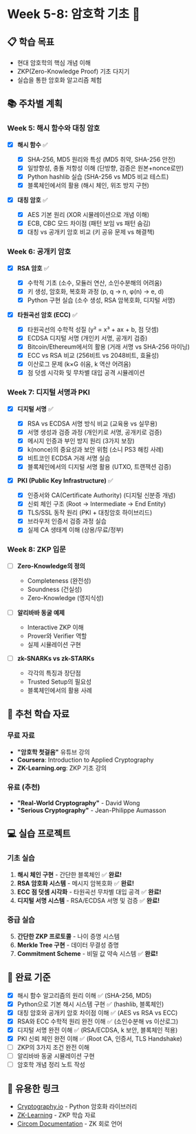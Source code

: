 # Week 5-8: 암호학 기초 🔐

## 📋 학습 목표

- 현대 암호학의 핵심 개념 이해
- ZKP(Zero-Knowledge Proof) 기초 다지기
- 실습을 통한 암호화 알고리즘 체험

## 📚 주차별 계획

### Week 5: 해시 함수와 대칭 암호

- [x] **해시 함수** ✅

  - [x] SHA-256, MD5 원리와 특성 (MD5 취약, SHA-256 안전)
  - [x] 일방향성, 충돌 저항성 이해 (단방향, 검증은 원본+nonce로만)
  - [x] Python hashlib 실습 (SHA-256 vs MD5 비교 테스트)
  - [x] 블록체인에서의 활용 (해시 체인, 위조 방지 구현)

- [x] **대칭 암호** ✅
  - [x] AES 기본 원리 (XOR 시뮬레이션으로 개념 이해)
  - [x] ECB, CBC 모드 차이점 (패턴 보임 vs 패턴 숨김)
  - [x] 대칭 vs 공개키 암호 비교 (키 공유 문제 vs 해결책)

### Week 6: 공개키 암호

- [x] **RSA 암호** ✅

  - [x] 수학적 기초 (소수, 모듈러 연산, 소인수분해의 어려움)
  - [x] 키 생성, 암호화, 복호화 과정 (p, q → n, φ(n) → e, d)
  - [x] Python 구현 실습 (소수 생성, RSA 암복호화, 디지털 서명)

- [x] **타원곡선 암호 (ECC)** ✅
  - [x] 타원곡선의 수학적 성질 (y² = x³ + ax + b, 점 덧셈)
  - [x] ECDSA 디지털 서명 (개인키 서명, 공개키 검증)
  - [x] Bitcoin/Ethereum에서의 활용 (거래 서명 vs SHA-256 마이닝)
  - [x] ECC vs RSA 비교 (256비트 vs 2048비트, 효율성)
  - [x] 이산로그 문제 (k×G 쉬움, k 역산 어려움)
  - [x] 점 덧셈 시각화 및 무차별 대입 공격 시뮬레이션

### Week 7: 디지털 서명과 PKI

- [x] **디지털 서명** ✅

  - [x] RSA vs ECDSA 서명 방식 비교 (교육용 vs 실무용)
  - [x] 서명 생성과 검증 과정 (개인키로 서명, 공개키로 검증)
  - [x] 메시지 인증과 부인 방지 원리 (3가지 보장)
  - [x] k(nonce)의 중요성과 보안 위험 (소니 PS3 해킹 사례)
  - [x] 비트코인 ECDSA 거래 서명 실습
  - [x] 블록체인에서의 디지털 서명 활용 (UTXO, 트랜잭션 검증)

- [x] **PKI (Public Key Infrastructure)** ✅
  - [x] 인증서와 CA(Certificate Authority) (디지털 신분증 개념)
  - [x] 신뢰 체인 구조 (Root → Intermediate → End Entity)
  - [x] TLS/SSL 동작 원리 (PKI + 대칭암호 하이브리드)
  - [x] 브라우저 인증서 검증 과정 실습
  - [x] 실제 CA 생태계 이해 (상용/무료/정부)

### Week 8: ZKP 입문

- [ ] **Zero-Knowledge의 정의**

  - Completeness (완전성)
  - Soundness (건실성)
  - Zero-Knowledge (영지식성)

- [ ] **알리바바 동굴 예제**

  - Interactive ZKP 이해
  - Prover와 Verifier 역할
  - 실제 시뮬레이션 구현

- [ ] **zk-SNARKs vs zk-STARKs**
  - 각각의 특징과 장단점
  - Trusted Setup의 필요성
  - 블록체인에서의 활용 사례

## 📖 추천 학습 자료

### 무료 자료

- **"암호학 첫걸음"** 유튜브 강의
- **Coursera**: Introduction to Applied Cryptography
- **ZK-Learning.org**: ZKP 기초 강의

### 유료 (추천)

- **"Real-World Cryptography"** - David Wong
- **"Serious Cryptography"** - Jean-Philippe Aumasson

## 💻 실습 프로젝트

### 기초 실습

1. **해시 체인 구현** - 간단한 블록체인 ✅ **완료!**
2. **RSA 암호화 시스템** - 메시지 암복호화 ✅ **완료!**
3. **ECC 점 덧셈 시각화** - 타원곡선 무차별 대입 공격 ✅ **완료!**
4. **디지털 서명 시스템** - RSA/ECDSA 서명 및 검증 ✅ **완료!**

### 중급 실습

5. **간단한 ZKP 프로토콜** - 나이 증명 시스템
6. **Merkle Tree 구현** - 데이터 무결성 증명
7. **Commitment Scheme** - 비밀 값 약속 시스템 ✅ **완료!**

## 🎯 완료 기준

- [x] 해시 함수 알고리즘의 원리 이해 ✅ (SHA-256, MD5)
- [x] Python으로 기본 해시 시스템 구현 ✅ (hashlib, 블록체인)
- [x] 대칭 암호와 공개키 암호 차이점 이해 ✅ (AES vs RSA vs ECC)
- [x] RSA와 ECC 수학적 원리 완전 이해 ✅ (소인수분해 vs 이산로그)
- [x] 디지털 서명 완전 이해 ✅ (RSA/ECDSA, k 보안, 블록체인 적용)
- [x] PKI 신뢰 체인 완전 이해 ✅ (Root CA, 인증서, TLS Handshake)
- [ ] ZKP의 3가지 조건 완전 이해
- [ ] 알리바바 동굴 시뮬레이션 구현
- [ ] 암호학 개념 정리 노트 작성

## 🔗 유용한 링크

- [Cryptography.io](https://cryptography.io/) - Python 암호화 라이브러리
- [ZK-Learning](https://zk-learning.org/) - ZKP 학습 자료
- [Circom Documentation](https://docs.circom.io/) - ZK 회로 언어
